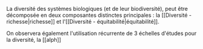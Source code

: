 La diversité des systèmes biologiques (et de leur biodiversité), peut être décomposée en deux composantes distinctes principales : la [[Diversité - richesse|richesse]] et l'[[Diversité - équitabilité|équitabilité]].

On observera également l'utilisation récurrente de 3 échelles d'études pour la diversité, la [[alph]]